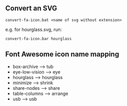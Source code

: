 ## Convert an SVG
`convert-fa-icon.bat <name of svg without extension>`

e.g. for hourglass.svg, run:

`convert-fa-icon.bar hourglass`

## Font Awesome icon name mapping
* box-archive --> tub
* eye-low-vision --> eye
* hourglass --> hourglass
* minimize --> shrink
* share-nodes --> share
* table-columns --> arrange
* usb --> usb

